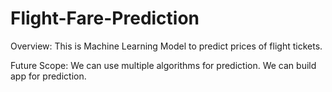 # Flight-Fare-Prediction
Overview:
This is Machine Learning Model to predict prices of flight tickets.

Future Scope:
We can use multiple algorithms for prediction.
We can build app for prediction.
